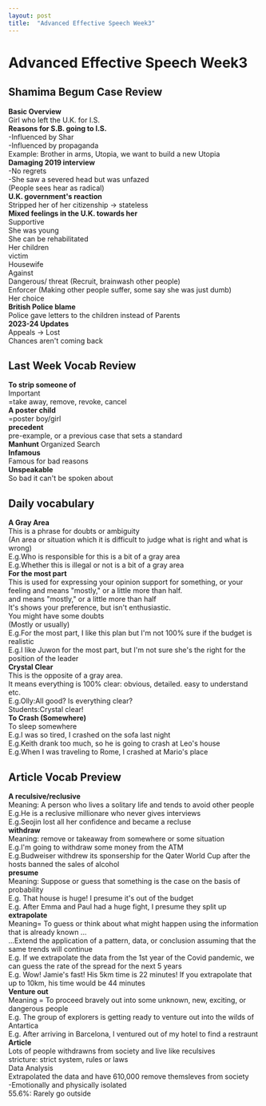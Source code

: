 ```yaml
---
layout: post
title:  "Advanced Effective Speech Week3"
---
```


# Advanced Effective Speech Week3
## Shamima Begum Case Review
**Basic Overview** <br/>
Girl who left the U.K. for I.S. <br/>
**Reasons for S.B. going to I.S.** <br/>
-Influenced by Shar <br/>
-Influenced by propaganda <br/>
Example: Brother in arms, Utopia, we want to build a new Utopia <br/>
**Damaging 2019 interview** <br/>
-No regrets <br/>
-She saw a severed head but was unfazed <br/>
(People sees hear as radical) <br/>
**U.K. government's reaction** <br/>
Stripped her of her citizenship -> stateless <br/>
**Mixed feelings in the U.K. towards her** <br/>
Supportive <br/>
She was young <br/>
She can be rehabilitated <br/>
Her children <br/>
victim <br/>
Housewife <br/>
Against <br/>
Dangerous/ threat (Recruit, brainwash other people) <br/>
Enforcer (Making other people suffer, some say she was just dumb) <br/>
Her choice <br/>
**British Police blame** <br/>
Police gave letters to the children instead of Parents <br/>
**2023-24 Updates** <br/>
Appeals -> Lost <br/>
Chances aren't coming back <br/>

## Last Week Vocab Review
**To strip someone of** <br/>
Important <br/>
=take away, remove, revoke, cancel <br/>
**A poster child** <br/>
=poster boy/girl <br/>
**precedent** <br/>
pre-example, or a previous case that sets a standard <br/>
**Manhunt** 
Organized Search <br/>
**Infamous** <br/>
Famous for bad reasons <br/>
**Unspeakable** <br/>
So bad it can't be spoken about <br/>

## Daily vocabulary
**A Gray Area** <br/>
This is a phrase for doubts or ambiguity <br/>
(An area or situation which it is difficult to judge what is right and what is wrong) <br/>
E.g.Who is responsible for this is a bit of a gray area <br/> 
E.g.Whether this is illegal or not is a bit of a gray area <br/>
**For the most part** <br/>
This is used for expressing your opinion support for something, or your feeling and means "mostly," or a little more than half. <Br/>
and means "mostly," or a little more than half <br/>
It's shows your preference, but isn't enthusiastic. <br/>
You might have some doubts <br/>
(Mostly or usually) <br/>
E.g.For the most part, I like this plan but I'm not 100% sure if the budget is realistic <br/>
E.g.I like Juwon for the most part, but I'm not sure she's the right for the position of the leader <br/>
**Crystal Clear** <br/>
This is the opposite of a gray area. <br/>
It means everything is 100% clear: obvious, detailed. easy to understand etc. <br/>
E.g.Olly:All good? Is everything clear? <br/>
Students:Crystal clear! <br/>
**To Crash (Somewhere)** <br/>
To sleep somewhere <br/>
E.g.I was so tired, I crashed on the sofa last night <br/>
E.g.Keith drank too much, so he is going to crash at Leo's house <br/>
E.g.When I was traveling to Rome, I crashed at Mario's place <br/>
## Article Vocab Preview
**A reculsive/reclusive** <br/>
Meaning: A person who lives a solitary life and tends to avoid other people <br/>
E.g.He is a reclusive millionare who never gives interviews <br/>
E.g.Seojin lost all her confidence and became a recluse <br/>
**withdraw** <br/>
Meaning: remove or takeaway from somewhere or some situation <br/>
E.g.I'm going to withdraw some money from the ATM <br/>
E.g.Budweiser withdrew its sponsership for the Qater World Cup after the hosts banned the sales of alcohol <br/>
**presume** <br/>
Meaning: Suppose or guess that something is the case on the basis of probability <Br/>
E.g. That house is huge! I presume it's out of the budget <br/>
E.g. After Emma and Paul had a huge fight, I presume they split up <br/>
**extrapolate** <br/>
Meaning= To guess or think about what might happen using the information that is already known ... <br/>
...Extend the application of a pattern, data, or conclusion assuming that the same trends will continue <br/>
E.g. If we extrapolate the data from the 1st year of the Covid pandemic, we can guess the rate of the spread for the next 5 years <br/>
E.g. Wow! Jamie's fast! His 5km time is 22 minutes! If you extrapolate that up to 10km, his time would be 44 minutes <br/>
**Venture out** <br/>
Meaning = To proceed bravely out into some unknown, new, exciting, or dangerous people <br/>
E.g. The group of explorers is getting ready to venture out into the wilds of Antartica <br/>
E.g. After arriving in Barcelona, I ventured out of my hotel to find a restraunt <br/>
**Article** <br/>
Lots of people withdrawns from society and live like reculsives <br/>
stricture: strict system, rules or laws <br/>
Data Analysis <br/>
Extrapolated the data and have 610,000 remove themsleves from society <br/>
-Emotionally and physically isolated <br/>
55.6%: Rarely go outside <br/>






